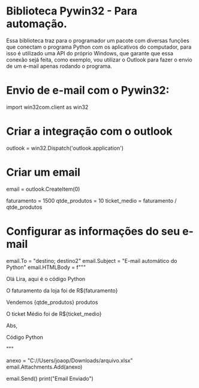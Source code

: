 # Biblioteca Pywin32 - Para automação.

  Essa biblioteca traz para o programador um pacote com diversas funções que conectam o programa Python com os aplicativos do computador, para isso é utilizado uma API do próprio Windows, que garante que essa conexão sejá feita, como exemplo, vou utilizar o Outlook para fazer o envio de um e-mail apenas rodando o programa.
  
# Envio de e-mail com o Pywin32:

import win32com.client as win32

# Criar a integração com o outlook
outlook = win32.Dispatch('outlook.application')

# Criar um email
email = outlook.CreateItem(0)

faturamento = 1500
qtde_produtos = 10
ticket_medio = faturamento / qtde_produtos

# Configurar as informações do seu e-mail
email.To = "destino; destino2"
email.Subject = "E-mail automático do Python"
email.HTMLBody = f"""
<p>Olá Lira, aqui é o código Python</p>

<p>O faturamento da loja foi de R${faturamento}</p>
<p>Vendemos {qtde_produtos} produtos</p>
<p>O ticket Médio foi de R${ticket_medio}</p>

<p>Abs,</p>
<p>Código Python</p>
"""

anexo = "C://Users/joaop/Downloads/arquivo.xlsx"
email.Attachments.Add(anexo)

email.Send()
print("Email Enviado")
